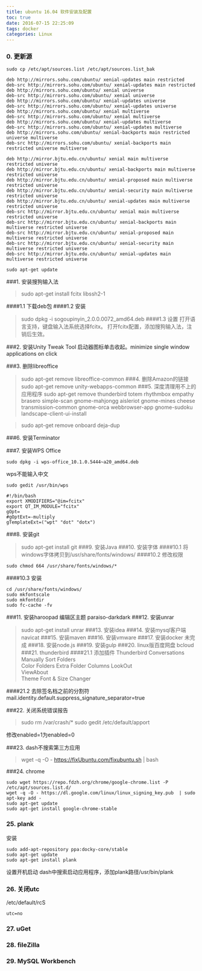 ```yaml
---
title: ubuntu 16.04 软件安装及配置
toc: true
date: 2016-07-15 22:25:09
tags: docker
categories: Linux
---
```



### 0. 更新源
```
sudo cp /etc/apt/sources.list /etc/apt/sources.list_bak
```

```
deb http://mirrors.sohu.com/ubuntu/ xenial-updates main restricted
deb-src http://mirrors.sohu.com/ubuntu/ xenial-updates main restricted
deb http://mirrors.sohu.com/ubuntu/ xenial universe
deb-src http://mirrors.sohu.com/ubuntu/ xenial universe
deb http://mirrors.sohu.com/ubuntu/ xenial-updates universe
deb-src http://mirrors.sohu.com/ubuntu/ xenial-updates universe
deb http://mirrors.sohu.com/ubuntu/ xenial multiverse
deb-src http://mirrors.sohu.com/ubuntu/ xenial multiverse
deb http://mirrors.sohu.com/ubuntu/ xenial-updates multiverse
deb-src http://mirrors.sohu.com/ubuntu/ xenial-updates multiverse
deb http://mirrors.sohu.com/ubuntu/ xenial-backports main restricted universe multiverse
deb-src http://mirrors.sohu.com/ubuntu/ xenial-backports main restricted universe multiverse

deb http://mirror.bjtu.edu.cn/ubuntu/ xenial main multiverse restricted universe
deb http://mirror.bjtu.edu.cn/ubuntu/ xenial-backports main multiverse restricted universe
deb http://mirror.bjtu.edu.cn/ubuntu/ xenial-proposed main multiverse restricted universe
deb http://mirror.bjtu.edu.cn/ubuntu/ xenial-security main multiverse restricted universe
deb http://mirror.bjtu.edu.cn/ubuntu/ xenial-updates main multiverse restricted universe
deb-src http://mirror.bjtu.edu.cn/ubuntu/ xenial main multiverse restricted universe
deb-src http://mirror.bjtu.edu.cn/ubuntu/ xenial-backports main multiverse restricted universe
deb-src http://mirror.bjtu.edu.cn/ubuntu/ xenial-proposed main multiverse restricted universe
deb-src http://mirror.bjtu.edu.cn/ubuntu/ xenial-security main multiverse restricted universe
deb-src http://mirror.bjtu.edu.cn/ubuntu/ xenial-updates main multiverse restricted universe
```
```
sudo apt-get update
```
###1. 安装搜狗输入法
>sudo apt-get install fcitx libssh2-1

####1.1 下载deb包
####1.2 安装
>sudo dpkg -i sogoupinyin_2.0.0.0072_amd64.deb
####1.3 设置
打开语言支持，键盘输入法系统选择fcitx。
    打开fcitx配置，添加搜狗输入法，注销后生效。

###2. 安装Unity Tweak Tool
启动器图标单击收起。minimize single window applications on click

###3. 删除libreoffice
>sudo apt-get remove libreoffice-common
###4. 删除Amazon的链接
>sudo apt-get remove unity-webapps-common
###5. 深度清理用不上的应用程序
>sudo apt-get remove thunderbird totem rhythmbox empathy brasero simple-scan gnome-mahjongg aisleriot gnome-mines cheese transmission-common gnome-orca webbrowser-app gnome-sudoku  landscape-client-ui-install

>sudo apt-get remove onboard deja-dup

###6. 安装Terminator

###7. 安装WPS Office
```
sudo dpkg -i wps-office_10.1.0.5444~a20_amd64.deb
```
wps不能输入中文
```
sudo gedit /usr/bin/wps

#!/bin/bash
export XMODIFIERS="@im=fcitx"
export QT_IM_MODULE="fcitx"
gOpt=
#gOptExt=-multiply
gTemplateExt=("wpt" "dot" "dotx")
```
###8. 安装git
>sudo apt-get install git
###9. 安装Java
###10. 安装字体
####10.1 将windows字体拷贝到/usr/share/fonts/windows/
####10.2 修改权限
```
sudo chmod 664 /usr/share/fonts/windows/*
```
####10.3 安装
```
cd /usr/share/fonts/windows/
sudo mkfontscale
sudo mkfontdir
sudo fc-cache -fv
```
###11. 安装haroopad
编辑区主题 paraiso-darkdark
###12. 安装unrar
>sudo apt-get install unrar
###13. 安装idea
###14. 安装mysql客户端navicat
###15. 安装maven
###16. 安装vmware
###17. 安装docker 未完成
###18. 安装node.js
###19. 安装gulp
###20. linux版百度网盘 bcloud
###21. thunderbird
####21.1 添加插件
Thunderbird Conversations  
Manually Sort Folders  
Color Folders
Extra Folder Columns
LookOut  
ViewAbout  
Theme Font & Size Changer  

####21.2 去除签名档之前的分割符
mail.identity.default.suppress_signature_separator=true

###22. 关闭系统错误报告
>sudo rm /var/crash/*
    sudo gedit /etc/default/apport

修改enabled=1为enabled=0

###23. dash不搜索第三方应用
>wget -q -O - https://fixUbuntu.com/fixubuntu.sh | bash

###24. chrome
```
sudo wget https://repo.fdzh.org/chrome/google-chrome.list -P /etc/apt/sources.list.d/
wget -q -O - https://dl.google.com/linux/linux_signing_key.pub  | sudo apt-key add -
sudo apt-get update
sudo apt-get install google-chrome-stable

```
### 25. plank
安装
```
sudo add-apt-repository ppa:docky-core/stable
sudo apt-get update
sudo apt-get install plank
```
设置开机启动
dash中搜索启动应用程序，添加plank路径/usr/bin/plank

### 26. 关闭utc
/etc/default/rcS
```
utc=no
```
### 27. uGet
### 28. fileZilla
### 29. MySQL Workbench
